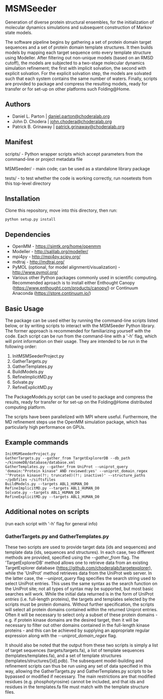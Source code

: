 MSMSeeder
=========

Generation of diverse protein structural ensembles, for the initialization of
molecular dynamics simulations and subsequent construction of Markov state
models.

The software pipeline begins by gathering a set of protein domain target
sequences and a set of protein domain template structures. It then builds
models by mapping each target sequence onto every template structure using
Modeller. After filtering out non-unique models (based on an RMSD cutoff), the
models are subjected to a two-stage molecular dynamics simulation refinement;
the first with implicit solvation, the second with explicit solvation. For the
explicit solvation step, the models are solvated such that each system contains
the same number of waters. Finally, scripts are provided to package and
compress the resulting models, ready for transfer or for set-up on other
platforms such Folding@Home.

Authors
-------

* Daniel L. Parton | daniel.parton@choderalab.org
* John D. Chodera | john.chodera@choderalab.org
* Patrick B. Grinaway | patrick.grinaway@choderalab.org

Manifest
--------

scripts/ - Python wrapper scripts which accept parameters from the command-line or project metadata file

MSMSeeder/ - main code; can be used as a standalone library package

tests/ - to test whether the code is working correctly, run nosetests from this top-level directory

Installation
------------

Clone this repository, move into this directory, then run:

    python setup.py install

Dependencies
------------

* OpenMM - https://simtk.org/home/openmm
* Modeller - http://salilab.org/modeller/
* mpi4py - http://mpi4py.scipy.org/
* mdtraj - http://mdtraj.org/
* PyMOL (optional, for model alignment/visualization) - http://www.pymol.org/
* Various other Python packages commonly used in scientific computing. Recommended aproach is to install either Enthought Canopy (https://www.enthought.com/products/canopy/) or Continuum Anaconda (https://store.continuum.io/)

Basic Usage
-----------

The package can be used either by running the command-line scripts listed
below, or by writing scripts to interact with the MSMSeeder Python library. The
former approach is recommended for familiarizing yourself with the code. Each
script can be run from the command-line with a '-h' flag, which will print
information on their usage. They are intended to be run in the following order:

1. InitMSMSeederProject.py
2. GatherTargets.py
3. GatherTemplates.py
4. BuildModels.py
5. RefineImplicitMD.py
6. Solvate.py
7. RefineExplicitMD.py

The PackageModels.py script can be used to package and compress the results,
ready for transfer or for set-up on the Folding@Home distributed computing
platform.

The scripts have been parallelized with MPI where useful. Furthermore, the MD
refinement steps use the OpenMM simulation package, which has particularly high
performance on GPUs.

Example commands
----------------

    InitMSMSeederProject.py
    GatherTargets.py --gather_from TargetExplorerDB --db_path ~/kinomeDB/database/database.xml
    GatherTemplates.py --gather_from UniProt --uniprot_query 'domain:"Protein kinase" AND reviewed:yes' --uniprot_domain_regex '^Protein kinase(?!; truncated)(?!; inactive)' --structure_paths ~/pdbfiles ~/siftsfiles
    BuildModels.py --targets ABL1_HUMAN_D0
    RefineImplicitMD.py --targets ABL1_HUMAN_D0
    Solvate.py --targets ABL1_HUMAN_D0
    RefineExplicitMD.py --targets ABL1_HUMAN_D0

Additional notes on scripts
----------------

(run each script with '-h' flag for general info)

### GatherTargets.py and GatherTemplates.py

These two scripts are used to provide target data (ids and sequences) and
template data (ids, sequences and structures). In each case, two different
methods are provided, specified using the *--gather\_from* flag. The
'TargetExplorerDB' method allows one to retrieve data from an existing
TargetExplorer database (https://github.com/choderalab/targetexplorer), while
the 'UniProt' method retrieves data from the UniProt web server. In the latter
case, the *--uniprot\_query* flag specifies the search string used to select
UniProt entries. This uses the same syntax as the search function on the
UniProt site; not all types of syntax may be supported, but most basic searches
will work. While the initial data returned is in the form of UniProt *entries*
(i.e.  full-length proteins), the targets and templates selected by the scripts
must be protein domains. Without further specification, the scripts will select
all protein domains contained within the returned Uniprot entries. Often it
will be necessary to select only a subset of these protein domains - e.g. if
protein kinase domains are the desired target, then it will be necessary to
filter out other domains contained in the full-length kinase proteins - and
this can be achieved by supplying an appropriate regular expression along with
the *--uniprot\_domain\_regex* flag.

It should also be noted that the output from these two scripts is simply a list
of target sequences (targets/targets.fa), a list of template sequences
(templates/templates.fa), and a set of template structures
(templates/structures/[id].pdb). The subsequent model-building and refinement
scripts can thus be run using any set of data specified in this way, allowing
the GatherTargets.py and GatherTemplates.py scripts to be bypassed or modified
if necessary. The main restrictions are that modified residues (e.g.
phosphotyrosine) cannot be included, and that ids and residues in the
templates.fa file must match with the template structure files.

